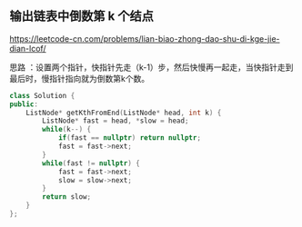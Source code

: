 ## 输出链表中倒数第 k 个结点
https://leetcode-cn.com/problems/lian-biao-zhong-dao-shu-di-kge-jie-dian-lcof/


思路 ：设置两个指针，快指针先走（k-1）步，然后快慢再一起走，当快指针走到最后时，慢指针指向就为倒数第k个数。
```c++
class Solution {
public:
    ListNode* getKthFromEnd(ListNode* head, int k) {
        ListNode* fast = head, *slow = head;
        while(k--) {
            if(fast == nullptr) return nullptr;
            fast = fast->next;
        }
        while(fast != nullptr) {
            fast = fast->next;
            slow = slow->next;
        }
        return slow;
    }
};
```
